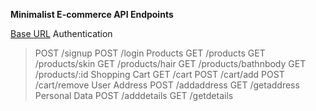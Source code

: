 **Minimalist E-commerce API Endpoints**

[Base URL](https://beminimalist.onrender.com)
Authentication
> POST /signup
> POST /login
Products
> GET /products
> GET /products/skin
> GET /products/hair
> GET /products/bathnbody
> GET /products/:id
Shopping Cart
> GET /cart
> POST /cart/add
> POST /cart/remove
User Address
> POST /addaddress
> GET /getaddress
Personal Data
> POST /adddetails
> GET /getdetails
